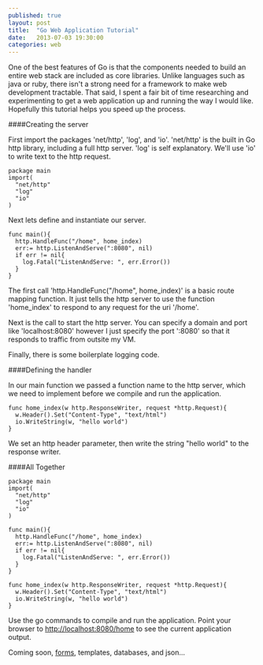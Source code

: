 ```yaml
---
published: true
layout: post
title:  "Go Web Application Tutorial"
date:   2013-07-03 19:30:00
categories: web
---
```


One of the best features of Go is that the components needed to build an entire web stack are included as core libraries. Unlike languages such as java or ruby, there isn't a strong need for a framework to make web development tractable. That said, I spent a fair bit of time researching and experimenting to get a web application up and running the way I would like. Hopefully this tutorial helps you speed up the process. 

####Creating the server

First import the packages 'net/http', 'log', and 'io'. 'net/http' is the built in Go http library, including a full http server. 'log' is self explanatory. We'll use 'io' to write text to the http request. 

    package main
    import(
      "net/http"
      "log"
      "io"
    )

Next lets define and instantiate our server. 

    func main(){
      http.HandleFunc("/home", home_index)
      err:= http.ListenAndServe(":8080", nil)
      if err != nil{
        log.Fatal("ListenAndServe: ", err.Error())
      }
    }

The first call 'http.HandleFunc("/home", home_index)' is a basic route mapping function. It just tells the http server to use the function 'home_index' to respond to any request for the uri '/home'. 

Next is the call to start the http server. You can specify a domain and port like 'localhost:8080' however I just specify the port ':8080' so that it responds to traffic from outsite my VM. 

Finally, there is some boilerplate logging code. 

####Defining the handler

In our main function we passed a function name to the http server, which we need to implement before we compile and run the application.

    func home_index(w http.ResponseWriter, request *http.Request){
      w.Header().Set("Content-Type", "text/html")
      io.WriteString(w, "hello world")
    }

We set an http header parameter, then write the string "hello world" to the response writer.

####All Together

    package main
    import(
      "net/http"
      "log"
      "io"
    )

    func main(){
      http.HandleFunc("/home", home_index)
      err:= http.ListenAndServe(":8080", nil)
      if err != nil{
        log.Fatal("ListenAndServe: ", err.Error())
      }
    }

    func home_index(w http.ResponseWriter, request *http.Request){
      w.Header().Set("Content-Type", "text/html")
      io.WriteString(w, "hello world")
    }

Use the go commands to compile and run the application. Point your browser to <http://localhost:8080/home> to see the current application output.

Coming soon, [forms](http://alphabitsoup.net/2013/07/03/Go-Tutorial-part-two/), templates, databases, and json...